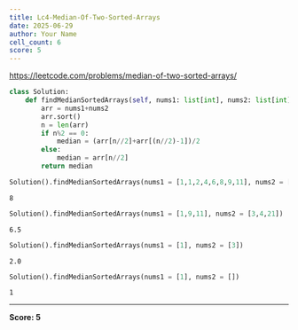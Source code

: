 ```yaml
---
title: Lc4-Median-Of-Two-Sorted-Arrays
date: 2025-06-29
author: Your Name
cell_count: 6
score: 5
---
```


https://leetcode.com/problems/median-of-two-sorted-arrays/


```python
class Solution:
    def findMedianSortedArrays(self, nums1: list[int], nums2: list[int]) -> float:
        arr = nums1+nums2
        arr.sort()
        n = len(arr)
        if n%2 == 0:
            median = (arr[n//2]+arr[(n//2)-1])/2
        else:
            median = arr[n//2]
        return median
```


```python
Solution().findMedianSortedArrays(nums1 = [1,1,2,4,6,8,9,11], nums2 = [3,4,9,13,17,19,21])
```




    8




```python
Solution().findMedianSortedArrays(nums1 = [1,9,11], nums2 = [3,4,21])
```




    6.5




```python
Solution().findMedianSortedArrays(nums1 = [1], nums2 = [3])
```




    2.0




```python
Solution().findMedianSortedArrays(nums1 = [1], nums2 = [])
```




    1




---
**Score: 5**